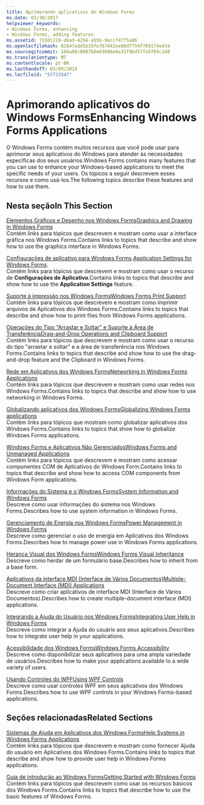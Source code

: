 ```yaml
---
title: Aprimorando aplicativos do Windows Forms
ms.date: 03/30/2017
helpviewer_keywords:
- Windows Forms, enhancing
- Windows Forms, adding features
ms.assetid: 733d1219-d6ad-4256-a55b-9eccf47f5a06
ms.openlocfilehash: 82847add5b35fe767d42ee88d7754f789174e434
ms.sourcegitcommit: 160a88c8087b0e63606e6e35f9bd57fa5f69c168
ms.translationtype: MT
ms.contentlocale: pt-BR
ms.lasthandoff: 03/09/2019
ms.locfileid: "57713547"
---
```

# <a name="enhancing-windows-forms-applications"></a><span data-ttu-id="66367-102">Aprimorando aplicativos do Windows Forms</span><span class="sxs-lookup"><span data-stu-id="66367-102">Enhancing Windows Forms Applications</span></span>
<span data-ttu-id="66367-103">O Windows Forms contém muitos recursos que você pode usar para aprimorar seus aplicativos do Windows para atender às necessidades específicas dos seus usuários.</span><span class="sxs-lookup"><span data-stu-id="66367-103">Windows Forms contains many features that you can use to enhance your Windows-based applications to meet the specific needs of your users.</span></span> <span data-ttu-id="66367-104">Os tópicos a seguir descrevem esses recursos e como usá-los.</span><span class="sxs-lookup"><span data-stu-id="66367-104">The following topics describe these features and how to use them.</span></span>  
  
## <a name="in-this-section"></a><span data-ttu-id="66367-105">Nesta seção</span><span class="sxs-lookup"><span data-stu-id="66367-105">In This Section</span></span>  
 [<span data-ttu-id="66367-106">Elementos Gráficos e Desenho nos Windows Forms</span><span class="sxs-lookup"><span data-stu-id="66367-106">Graphics and Drawing in Windows Forms</span></span>](graphics-and-drawing-in-windows-forms.md)  
 <span data-ttu-id="66367-107">Contém links para tópicos que descrevem e mostram como usar a interface gráfica nos Windows Forms.</span><span class="sxs-lookup"><span data-stu-id="66367-107">Contains links to topics that describe and show how to use the graphics interface in Windows Forms.</span></span>  
  
 <span data-ttu-id="66367-108">[Configurações de aplicativo para Windows Forms](application-settings-for-windows-forms.md).</span><span class="sxs-lookup"><span data-stu-id="66367-108">[Application Settings for Windows Forms](application-settings-for-windows-forms.md).</span></span>  
 <span data-ttu-id="66367-109">Contém links para tópicos que descrevem e mostram como usar o recurso de **Configurações de Aplicativo**.</span><span class="sxs-lookup"><span data-stu-id="66367-109">Contains links to topics that describe and show how to use the **Application Settings** feature.</span></span>  
  
 [<span data-ttu-id="66367-110">Suporte à impressão nos Windows Forms</span><span class="sxs-lookup"><span data-stu-id="66367-110">Windows Forms Print Support</span></span>](windows-forms-print-support.md)  
 <span data-ttu-id="66367-111">Contém links para tópicos que descrevem e mostram como imprimir arquivos de Aplicativos dos Windows Forms.</span><span class="sxs-lookup"><span data-stu-id="66367-111">Contains links to topics that describe and show how to print files from Windows Forms applications.</span></span>  
  
 [<span data-ttu-id="66367-112">Operações do Tipo "Arrastar e Soltar" e Suporte à Área de Transferência</span><span class="sxs-lookup"><span data-stu-id="66367-112">Drag-and-Drop Operations and Clipboard Support</span></span>](drag-and-drop-operations-and-clipboard-support.md)  
 <span data-ttu-id="66367-113">Contém links para tópicos que descrevem e mostram como usar o recurso do tipo "arrastar e soltar" e a área de transferência nos Windows Forms.</span><span class="sxs-lookup"><span data-stu-id="66367-113">Contains links to topics that describe and show how to use the drag-and-drop feature and the Clipboard in Windows Forms.</span></span>  
  
 [<span data-ttu-id="66367-114">Rede em Aplicativos dos Windows Forms</span><span class="sxs-lookup"><span data-stu-id="66367-114">Networking in Windows Forms Applications</span></span>](networking-in-windows-forms-applications.md)  
 <span data-ttu-id="66367-115">Contém links para tópicos que descrevem e mostram como usar redes nos Windows Forms.</span><span class="sxs-lookup"><span data-stu-id="66367-115">Contains links to topics that describe and show how to use networking in Windows Forms.</span></span>  
  
 [<span data-ttu-id="66367-116">Globalizando aplicativos dos Windows Forms</span><span class="sxs-lookup"><span data-stu-id="66367-116">Globalizing Windows Forms applications</span></span>](globalizing-windows-forms.md)  
 <span data-ttu-id="66367-117">Contém links para tópicos que mostram como globalizar aplicativos dos Windows Forms.</span><span class="sxs-lookup"><span data-stu-id="66367-117">Contains links to topics that show how to globalize Windows Forms applications.</span></span>  
  
 [<span data-ttu-id="66367-118">Windows Forms e Aplicativos Não Gerenciados</span><span class="sxs-lookup"><span data-stu-id="66367-118">Windows Forms and Unmanaged Applications</span></span>](windows-forms-and-unmanaged-applications.md)  
 <span data-ttu-id="66367-119">Contém links para tópicos que descrevem e mostram como acessar componentes COM de Aplicativos do Windows Form.</span><span class="sxs-lookup"><span data-stu-id="66367-119">Contains links to topics that describe and show how to access COM components from Windows Form applications.</span></span>  
  
 [<span data-ttu-id="66367-120">Informações do Sistema e o Windows Forms</span><span class="sxs-lookup"><span data-stu-id="66367-120">System Information and Windows Forms</span></span>](system-information-and-windows-forms.md)  
 <span data-ttu-id="66367-121">Descreve como usar informações do sistema nos Windows Forms.</span><span class="sxs-lookup"><span data-stu-id="66367-121">Describes how to use system information in Windows Forms.</span></span>  
  
 [<span data-ttu-id="66367-122">Gerenciamento de Energia nos Windows Forms</span><span class="sxs-lookup"><span data-stu-id="66367-122">Power Management in Windows Forms</span></span>](power-management-in-windows-forms.md)  
 <span data-ttu-id="66367-123">Descreve como gerenciar o uso de energia em Aplicativos dos Windows Forms.</span><span class="sxs-lookup"><span data-stu-id="66367-123">Describes how to manage power use in Windows Forms applications.</span></span>  
  
 [<span data-ttu-id="66367-124">Herança Visual dos Windows Forms</span><span class="sxs-lookup"><span data-stu-id="66367-124">Windows Forms Visual Inheritance</span></span>](windows-forms-visual-inheritance.md)  
 <span data-ttu-id="66367-125">Descreve como herdar de um formulário base.</span><span class="sxs-lookup"><span data-stu-id="66367-125">Describes how to inherit from a base form.</span></span>  
  
 [<span data-ttu-id="66367-126">Aplicativos da interface MDI (Interface de Vários Documentos)</span><span class="sxs-lookup"><span data-stu-id="66367-126">Multiple-Document Interface (MDI) Applications</span></span>](multiple-document-interface-mdi-applications.md)  
 <span data-ttu-id="66367-127">Descreve como criar aplicativos de interface MDI (Interface de Vários Documentos).</span><span class="sxs-lookup"><span data-stu-id="66367-127">Describes how to create multiple-document interface (MDI) applications.</span></span>  
  
 [<span data-ttu-id="66367-128">Integrando a Ajuda do Usuário nos Windows Forms</span><span class="sxs-lookup"><span data-stu-id="66367-128">Integrating User Help in Windows Forms</span></span>](integrating-user-help-in-windows-forms.md)  
 <span data-ttu-id="66367-129">Descreve como integrar a Ajuda do usuário aos seus aplicativos.</span><span class="sxs-lookup"><span data-stu-id="66367-129">Describes how to integrate user help in your applications.</span></span>  
  
 [<span data-ttu-id="66367-130">Acessibilidade dos Windows Forms</span><span class="sxs-lookup"><span data-stu-id="66367-130">Windows Forms Accessibility</span></span>](windows-forms-accessibility.md)  
 <span data-ttu-id="66367-131">Descreve como disponibilizar seus aplicativos para uma ampla variedade de usuários.</span><span class="sxs-lookup"><span data-stu-id="66367-131">Describes how to make your applications available to a wide variety of users.</span></span>  
  
 [<span data-ttu-id="66367-132">Usando Controles do WPF</span><span class="sxs-lookup"><span data-stu-id="66367-132">Using WPF Controls</span></span>](using-wpf-controls.md)  
 <span data-ttu-id="66367-133">Descreve como usar controles WPF em seus aplicativos dos Windows Forms.</span><span class="sxs-lookup"><span data-stu-id="66367-133">Describes how to use WPF controls in your Windows Forms-based applications.</span></span>  
  
## <a name="related-sections"></a><span data-ttu-id="66367-134">Seções relacionadas</span><span class="sxs-lookup"><span data-stu-id="66367-134">Related Sections</span></span>  
 [<span data-ttu-id="66367-135">Sistemas de Ajuda em Aplicativos dos Windows Forms</span><span class="sxs-lookup"><span data-stu-id="66367-135">Help Systems in Windows Forms Applications</span></span>](help-systems-in-windows-forms-applications.md)  
 <span data-ttu-id="66367-136">Contém links para tópicos que descrevem e mostram como fornecer Ajuda do usuário em Aplicativos dos Windows Forms.</span><span class="sxs-lookup"><span data-stu-id="66367-136">Contains links to topics that describe and show how to provide user help in Windows Forms applications.</span></span>  
  
 [<span data-ttu-id="66367-137">Guia de introdução ao Windows Forms</span><span class="sxs-lookup"><span data-stu-id="66367-137">Getting Started with Windows Forms</span></span>](../getting-started-with-windows-forms.md)  
 <span data-ttu-id="66367-138">Contém links para tópicos que descrevem como usar os recursos básicos dos Windows Forms.</span><span class="sxs-lookup"><span data-stu-id="66367-138">Contains links to topics that describe how to use the basic features of Windows Forms.</span></span>
